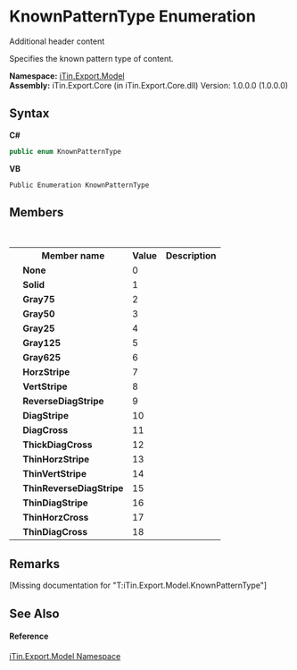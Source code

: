 # KnownPatternType Enumeration
Additional header content 

Specifies the known pattern type of content.

**Namespace:**&nbsp;<a href="N_iTin_Export_Model">iTin.Export.Model</a><br />**Assembly:**&nbsp;iTin.Export.Core (in iTin.Export.Core.dll) Version: 1.0.0.0 (1.0.0.0)

## Syntax

**C#**<br />
``` C#
public enum KnownPatternType
```

**VB**<br />
``` VB
Public Enumeration KnownPatternType
```


## Members
&nbsp;<table><tr><th></th><th>Member name</th><th>Value</th><th>Description</th></tr><tr><td /><td target="F:iTin.Export.Model.KnownPatternType.None">**None**</td><td>0</td><td /></tr><tr><td /><td target="F:iTin.Export.Model.KnownPatternType.Solid">**Solid**</td><td>1</td><td /></tr><tr><td /><td target="F:iTin.Export.Model.KnownPatternType.Gray75">**Gray75**</td><td>2</td><td /></tr><tr><td /><td target="F:iTin.Export.Model.KnownPatternType.Gray50">**Gray50**</td><td>3</td><td /></tr><tr><td /><td target="F:iTin.Export.Model.KnownPatternType.Gray25">**Gray25**</td><td>4</td><td /></tr><tr><td /><td target="F:iTin.Export.Model.KnownPatternType.Gray125">**Gray125**</td><td>5</td><td /></tr><tr><td /><td target="F:iTin.Export.Model.KnownPatternType.Gray625">**Gray625**</td><td>6</td><td /></tr><tr><td /><td target="F:iTin.Export.Model.KnownPatternType.HorzStripe">**HorzStripe**</td><td>7</td><td /></tr><tr><td /><td target="F:iTin.Export.Model.KnownPatternType.VertStripe">**VertStripe**</td><td>8</td><td /></tr><tr><td /><td target="F:iTin.Export.Model.KnownPatternType.ReverseDiagStripe">**ReverseDiagStripe**</td><td>9</td><td /></tr><tr><td /><td target="F:iTin.Export.Model.KnownPatternType.DiagStripe">**DiagStripe**</td><td>10</td><td /></tr><tr><td /><td target="F:iTin.Export.Model.KnownPatternType.DiagCross">**DiagCross**</td><td>11</td><td /></tr><tr><td /><td target="F:iTin.Export.Model.KnownPatternType.ThickDiagCross">**ThickDiagCross**</td><td>12</td><td /></tr><tr><td /><td target="F:iTin.Export.Model.KnownPatternType.ThinHorzStripe">**ThinHorzStripe**</td><td>13</td><td /></tr><tr><td /><td target="F:iTin.Export.Model.KnownPatternType.ThinVertStripe">**ThinVertStripe**</td><td>14</td><td /></tr><tr><td /><td target="F:iTin.Export.Model.KnownPatternType.ThinReverseDiagStripe">**ThinReverseDiagStripe**</td><td>15</td><td /></tr><tr><td /><td target="F:iTin.Export.Model.KnownPatternType.ThinDiagStripe">**ThinDiagStripe**</td><td>16</td><td /></tr><tr><td /><td target="F:iTin.Export.Model.KnownPatternType.ThinHorzCross">**ThinHorzCross**</td><td>17</td><td /></tr><tr><td /><td target="F:iTin.Export.Model.KnownPatternType.ThinDiagCross">**ThinDiagCross**</td><td>18</td><td /></tr></table>

## Remarks
\[Missing <remarks> documentation for "T:iTin.Export.Model.KnownPatternType"\]

## See Also


#### Reference
<a href="N_iTin_Export_Model">iTin.Export.Model Namespace</a><br />